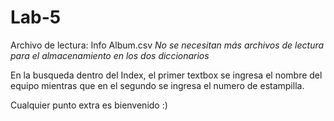 # Lab-5

Archivo de lectura: Info Album.csv
*No se necesitan más archivos de lectura para el almacenamiento en los dos diccionarios*

En la busqueda dentro del Index, el primer textbox se ingresa el nombre del equipo mientras que en el segundo se ingresa el numero de estampilla.

Cualquier punto extra es bienvenido :)
